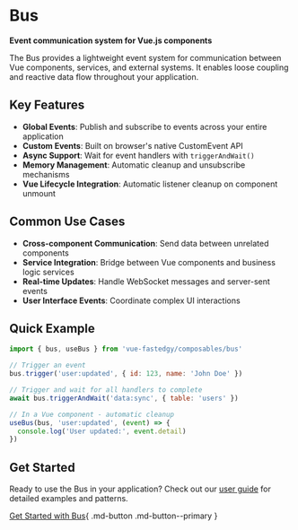 # Bus

**Event communication system for Vue.js components**

The Bus provides a lightweight event system for communication between Vue components, services, and external systems. It enables loose coupling and reactive data flow throughout your application.

## Key Features

- **Global Events**: Publish and subscribe to events across your entire application
- **Custom Events**: Built on browser's native CustomEvent API
- **Async Support**: Wait for event handlers with `triggerAndWait()`
- **Memory Management**: Automatic cleanup and unsubscribe mechanisms
- **Vue Lifecycle Integration**: Automatic listener cleanup on component unmount

## Common Use Cases

- **Cross-component Communication**: Send data between unrelated components
- **Service Integration**: Bridge between Vue components and business logic services
- **Real-time Updates**: Handle WebSocket messages and server-sent events
- **User Interface Events**: Coordinate complex UI interactions

## Quick Example

```javascript
import { bus, useBus } from 'vue-fastedgy/composables/bus'

// Trigger an event
bus.trigger('user:updated', { id: 123, name: 'John Doe' })

// Trigger and wait for all handlers to complete
await bus.triggerAndWait('data:sync', { table: 'users' })

// In a Vue component - automatic cleanup
useBus(bus, 'user:updated', (event) => {
  console.log('User updated:', event.detail)
})
```

## Get Started

Ready to use the Bus in your application? Check out our [user guide](guide.md) for detailed examples and patterns.

[Get Started with Bus](guide.md){ .md-button .md-button--primary }
